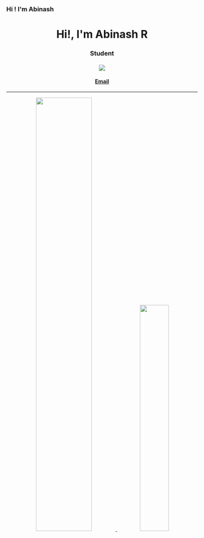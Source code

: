 ### Hi ! I'm Abinash 

<p align="center">
 <h1 align="center">Hi!, I'm Abinash R </h1>
 <h3 align="center">Student</h3>
</p>

<h4 align="center"> 
  <img src="https://komarev.com/ghpvc/?username=abinash2263&style=flat-square&color=brightgreen">
</h4>

<h4 align="center"><a href="mailto:abinashraja4364@gmail.com"> Email </a></h4>

<hr>

<p align="center"><a href="https://github.com/anuraghazra/github-readme-stats" target="_blank">
  <img width="54%" src="https://github-readme-stats.vercel.app/api?username=abinash2263&theme=onedark"/>
  <img width="39%" src="https://github-readme-stats.vercel.app/api/top-langs/?username=abinash2263&theme=onedark&layout=compact&langs_count=10"/>
</a></p>
